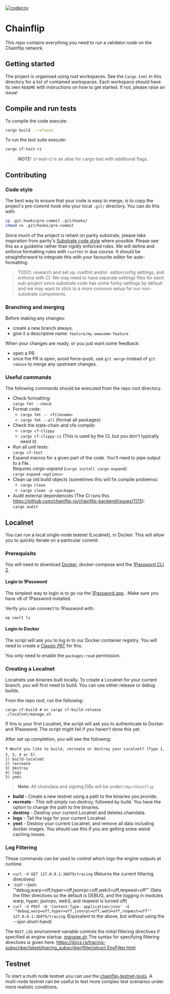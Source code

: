 [![codecov](https://codecov.io/gh/chainflip-io/chainflip-backend/branch/main/graph/badge.svg?token=20X24B8IXC)](https://codecov.io/gh/chainflip-io/chainflip-backend)

# Chainflip

This repo contains everything you need to run a validator node on the Chainflip network.

## Getting started

The project is organised using rust workspaces. See the `Cargo.toml` in this directory for a list of contained
workspaces. Each workspace should have its own `README` with instructions on how to get started. If not, please raise an
issue!

## Compile and run tests

To compile the code execute:

```bash
cargo build --release
```

To run the test suite execute:

```bash
cargo cf-test-ci
```

> **_NOTE:_**  ci-test-ci is an alias for cargo test with additional flags.

## Contributing

### Code style

The best way to ensure that your code is easy to merge, is to copy the project's pre-commit hook into your local `.git/`
directory. You can do this with:

```bash
cp .git-hooks/pre-commit .git/hooks/
chmod +x .git/hooks/pre-commit
```

Since much of the project is reliant on parity substrate, please take inspiration from
parity's [Substrate code style](https://github.com/paritytech/substrate/blob/master/docs/STYLE_GUIDE.md) where possible.
Please see this as a guideline rather than rigidly enforced rules. We will define and enforce formatting rules
with `rustfmt` in due course. It should be straightforward to integrate this with your favourite editor for
auto-formatting.

> TODO: research and set up .rustfmt and/or .editorconfig settings, and enforce with CI. We may need to have separate
> settings files for each sub-project since substrate code has some funky settings by default and we may want to stick
> to
> a more common setup for our non-substrate components.

### Branching and merging

Before making any changes:

- create a new branch always.
- give it a descriptive name: `feature/my-awesome-feature`

When your changes are ready, or you just want some feedback:

- open a PR.
- once the PR is open, avoid force-push, use `git merge` instead of `git rebase` to merge any upstream changes.

### Useful commands

The following commands should be executed from the repo root directory.

- Check formatting:<br>
  `cargo fmt --check`
- Format code:<br>
  - `cargo fmt -- <filename>`
  - `cargo fmt --all` (format all packages)
- Check the state-chain and cfe compile:
  - `cargo cf-clippy`
  - `cargo cf-clippy-ci` (This is used by the CI, but you don't typically need it)
- Run all unit tests:<br>
  `cargo cf-test`
- Expand macros for a given part of the code. You'll need to pipe output to a file.<br>
  Requires _cargo-expand_ (`cargo install cargo-expand`):<br>
  `cargo expand <options>`
- Clean up old build objects (sometimes this will fix compile problems):
  - `cargo clean`
  - `cargo clean -p <package>`
- Audit external dependencies (The CI runs this <https://github.com/chainflip-io/chainflip-backend/issues/1175>):<br>
  `cargo audit`

## Localnet

You can run a local single-node testnet (Localnet), in Docker. This will allow you to quickly iterate on a particular
commit.

### Prerequisits

You will need to download [Docker](https://docs.docker.com/get-docker/), docker-compose and
the [1Password CLI 2](https://developer.1password.com/docs/cli/get-started/).

#### Login to 1Password

The simplest way to login is to go via
the [1Password app](https://developer.1password.com/docs/cli/get-started#step-1-connect-1password-cli-with-the-1password-app)
. Make sure you have v8 of 1Password installed.

Verify you can connect to 1Password with:

```shell
op vault ls
```

#### Login to Docker

The script will ask you to log in to our Docker container registry. You will need to create
a [Classic PAT](https://docs.github.com/en/authentication/keeping-your-account-and-data-secure/creating-a-personal-access-token#creating-a-personal-access-token-classic)
for this.

You only need to enable the `packages:read` permission.

### Creating a Localnet

Localnets use binaries built locally. To create a Localnet for your current branch, you will first need to build.
You can use either release or debug builds.

From the repo root, run the following:

```shell
cargo cf-build # or cargo cf-build-release
./localnet/manage.sh
```

If this is your first Localnet, the script will ask you to authenticate to Docker and 1Password. The script might fail
if you haven't done this yet.

After set up completion, you will see the following:

```shell
❓ Would you like to build, recreate or destroy your Localnet? (Type 1, 2, 3, 4 or 5)
1) build-localnet
2) recreate
3) destroy
4) logs
5) yeet
```

> **Note:** All chaindata and signing DBs will be under`/tmp/chainflip`

- **build** - Create a new testnet using a path to the binaries you provide.
- **recreate** - This will simply run destroy, followed by build. You have the option to change the path to the binaries.
- **destroy** - Destroy your current Localnet and deletes chaindata.
- **logs** - Tail the logs for your current Localnet.
- **yeet** - Destroy your current Localnet, and remove all data including docker images. You should use this if you are getting some weird caching issues.

### Log Filtering

These commands can be used to control which logs the engine outputs at runtime.

- `curl -X GET 127.0.0.1:36079/tracing` (Returns the current filtering directives)
- `curl --json '"debug,warp=off,hyper=off,jsonrpc=off,web3=off,reqwest=off"' (Sets the filter directives so the default is DEBUG, and the logging in modules warp, hyper, jsonrpc, web3, and reqwest is turned off)
- `curl -X POST -H 'Content-Type: application/json' -d '"debug,warp=off,hyper=off,jsonrpc=off,web3=off,reqwest=off"' 127.0.0.1:36079/tracing` (Equivalent to the above, but without using the --sjon short-hand)

The `RUST_LOG` environment variable controls the initial filtering directives if specified at engine startup.
[manage.sh](localnet%2Fmanage.sh)
The syntax for specifying filtering directives is given here: <https://docs.rs/tracing-subscriber/latest/tracing_subscriber/filter/struct.EnvFilter.html>

## Testnet

To start a multi node testnet you can use the [chainflip-testnet-tools](https://github.com/chainflip-io/chainflip-testnet-tools). A multi-node testnet can be useful to test more complex test scenarios under more realistic conditions.
